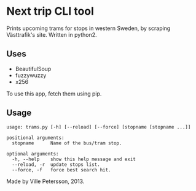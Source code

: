 # Next trip CLI tool

Prints upcoming trams for stops in western Sweden, by scraping Västtrafik's site. Written in python2.

## Uses
* BeautifulSoup
* fuzzywuzzy
* x256

To use this app, fetch them using pip.

## Usage
```
usage: trams.py [-h] [--reload] [--force] [stopname [stopname ...]]

positional arguments:
  stopname      Name of the bus/tram stop.

optional arguments:
  -h, --help    show this help message and exit
  --reload, -r  update stops list.
  --force, -f   force best search hit.
```

Made by Ville Petersson, 2013.